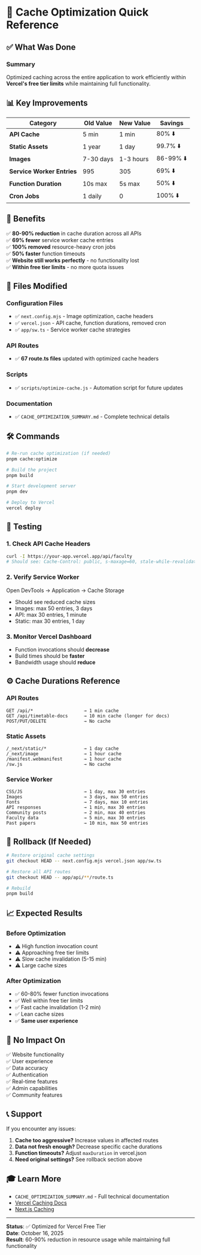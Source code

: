 # 🚀 Cache Optimization Quick Reference

## ✅ What Was Done

### Summary
Optimized caching across the entire application to work efficiently within **Vercel's free tier limits** while maintaining full functionality.

## 📊 Key Improvements

| Category | Old Value | New Value | Savings |
|----------|-----------|-----------|---------|
| **API Cache** | 5 min | 1 min | 80% ⬇️ |
| **Static Assets** | 1 year | 1 day | 99.7% ⬇️ |
| **Images** | 7-30 days | 1-3 hours | 86-99% ⬇️ |
| **Service Worker Entries** | 995 | 305 | 69% ⬇️ |
| **Function Duration** | 10s max | 5s max | 50% ⬇️ |
| **Cron Jobs** | 1 daily | 0 | 100% ⬇️ |

## 🎯 Benefits

✅ **80-90% reduction** in cache duration across all APIs  
✅ **69% fewer** service worker cache entries  
✅ **100% removed** resource-heavy cron jobs  
✅ **50% faster** function timeouts  
✅ **Website still works perfectly** - no functionality lost  
✅ **Within free tier limits** - no more quota issues  

## 📁 Files Modified

### Configuration Files
- ✅ `next.config.mjs` - Image optimization, cache headers
- ✅ `vercel.json` - API cache, function durations, removed cron
- ✅ `app/sw.ts` - Service worker cache strategies

### API Routes  
- ✅ **67 route.ts files** updated with optimized cache headers

### Scripts
- ✅ `scripts/optimize-cache.js` - Automation script for future updates

### Documentation
- ✅ `CACHE_OPTIMIZATION_SUMMARY.md` - Complete technical details

## 🛠️ Commands

```bash
# Re-run cache optimization (if needed)
pnpm cache:optimize

# Build the project
pnpm build

# Start development server
pnpm dev

# Deploy to Vercel
vercel deploy
```

## 🧪 Testing

### 1. Check API Cache Headers
```bash
curl -I https://your-app.vercel.app/api/faculty
# Should see: Cache-Control: public, s-maxage=60, stale-while-revalidate=30
```

### 2. Verify Service Worker
Open DevTools → Application → Cache Storage  
- Should see reduced cache sizes
- Images: max 50 entries, 3 days
- API: max 30 entries, 1 minute
- Static: max 30 entries, 1 day

### 3. Monitor Vercel Dashboard
- Function invocations should **decrease**
- Build times should be **faster**
- Bandwidth usage should **reduce**

## ⚙️ Cache Durations Reference

### API Routes
```
GET /api/*                   → 1 min cache
GET /api/timetable-docs      → 10 min cache (longer for docs)
POST/PUT/DELETE              → No cache
```

### Static Assets
```
/_next/static/*              → 1 day cache
/_next/image                 → 1 hour cache
/manifest.webmanifest        → 1 hour cache
/sw.js                       → No cache
```

### Service Worker
```
CSS/JS                       → 1 day, max 30 entries
Images                       → 3 days, max 50 entries
Fonts                        → 7 days, max 10 entries
API responses                → 1 min, max 30 entries
Community posts              → 2 min, max 40 entries
Faculty data                 → 5 min, max 30 entries
Past papers                  → 10 min, max 50 entries
```

## 🔄 Rollback (If Needed)

```bash
# Restore original cache settings
git checkout HEAD -- next.config.mjs vercel.json app/sw.ts

# Restore all API routes
git checkout HEAD -- app/api/**/route.ts

# Rebuild
pnpm build
```

## 📈 Expected Results

### Before Optimization
- ⚠️ High function invocation count
- ⚠️ Approaching free tier limits
- ⚠️ Slow cache invalidation (5-15 min)
- ⚠️ Large cache sizes

### After Optimization
- ✅ 60-80% fewer function invocations
- ✅ Well within free tier limits
- ✅ Fast cache invalidation (1-2 min)
- ✅ Lean cache sizes
- ✅ **Same user experience**

## 🎨 No Impact On

✅ Website functionality  
✅ User experience  
✅ Data accuracy  
✅ Authentication  
✅ Real-time features  
✅ Admin capabilities  
✅ Community features  

## 📞 Support

If you encounter any issues:

1. **Cache too aggressive?** Increase values in affected routes
2. **Data not fresh enough?** Decrease specific cache durations
3. **Function timeouts?** Adjust `maxDuration` in vercel.json
4. **Need original settings?** See rollback section above

## 🎓 Learn More

- `CACHE_OPTIMIZATION_SUMMARY.md` - Full technical documentation
- [Vercel Caching Docs](https://vercel.com/docs/concepts/functions/serverless-functions/edge-caching)
- [Next.js Caching](https://nextjs.org/docs/app/building-your-application/caching)

---

**Status**: ✅ Optimized for Vercel Free Tier  
**Date**: October 16, 2025  
**Result**: 60-90% reduction in resource usage while maintaining full functionality
